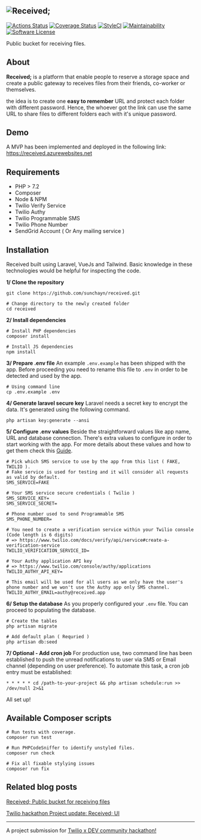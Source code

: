 ![Received;](https://received.blob.core.windows.net/assets/logo-200px.png)
---

[![Actions Status](https://github.com/sunchayn/received/workflows/Received%20CI/badge.svg)](https://github.com/sunchayn/received/actions)
[![Coverage Status](https://coveralls.io/repos/github/sunchayn/received/badge.svg?branch=master)](https://coveralls.io/github/sunchayn/received?branch=master)
[![StyleCI](https://github.styleci.io/repos/253168130/shield?branch=master)](https://github.styleci.io/repos/253168130)
[![Maintainability](https://api.codeclimate.com/v1/badges/357551f94d5e27135e3a/maintainability)](https://codeclimate.com/github/sunchayn/received/maintainability)
[![Software License](https://img.shields.io/badge/license-MIT-brightgreen.svg?style=flat-square)](./LICENSE)

Public bucket for receiving files.

## About

**Received;** is a platform that enable people to reserve a storage space and create a public gateway to receives files from their friends, co-worker or themselves.

the idea is to create one **easy to remember** URL and protect each folder with different password. Hence, the whoever got the link can use the same URL to share files to different folders each with it's unique password.

## Demo
A MVP has been implemented and deployed in the following link:
https://received.azurewebsites.net

## Requirements
- PHP > 7.2
- Composer
- Node & NPM
- Twilio Verify Service
- Twilio Authy
- Twilio Programmable SMS
- Twilio Phone Number
- SendGrid Account ( Or Any mailing service )

## Installation
Received built using Laravel, VueJs and Tailwind. Basic knowledge in these technologies would be helpful for inspecting the code.

**1/ Clone the repository**
```shell script
git clone https://github.com/sunchayn/received.git

# Change directory to the newly created folder
cd received
```

**2/ Install dependencies**
```shell script
# Install PHP dependencies
composer install

# Install JS dependencies
npm install
```

**3/ Prepare .env file**
An example `.env.example` has been shipped with the app. Before proceeding you need to rename this file to `.env` in order to be detected and used by the app.
```shell script
# Using command line
cp .env.example .env
```

**4/ Generate laravel secure key**
Laravel needs a secret key to encrypt the data. It's generated using the following command.
```shell script
php artisan key:generate --ansi
```

**5/ Configure .env values**
Beside the straightforward values like app name, URL and database connection. There's extra values to configure in order to start working with the app. For more details about these values and how to get them check this [Guide](https://github.com/sunchayn/received/blob/master/__guide/SERVICES.md).

```dotenv
# Pick which SMS service to use by the app from this list ( FAKE, TWILIO ).
# Fake service is used for testing and it will consider all requests as valid by default.
SMS_SERVICE=FAKE

# Your SMS service secure credentials ( Twilio )
SMS_SERVICE_KEY=
SMS_SERVICE_SECRET=

# Phone number used to send Programmable SMS
SMS_PHONE_NUMBER=

# You need to create a verification service within your Twilio console (Code length is 6 digits)
# => https://www.twilio.com/docs/verify/api/service#create-a-verification-service
TWILIO_VERIFICATION_SERVICE_ID=

# Your Authy application API key
# => https://www.twilio.com/console/authy/applications
TWILIO_AUTHY_API_KEY=

# This email will be used for all users as we only have the user's phone number and we won't use the Authy app only SMS channel.
TWILIO_AUTHY_EMAIL=authy@received.app
```

**6/ Setup the database**
As you properly configured your `.env` file. You can proceed to populating the database.
```shell script
# Create the tables
php artisan migrate

# Add default plan ( Requried )
php artisan db:seed
```

**7/ Optional - Add cron job**
For production use, two command line has been established to push the unread notifications to user via SMS or Email channel (depending on user preference). To automate this task, a cron job entry must be established:

```
* * * * * cd /path-to-your-project && php artisan schedule:run >> /dev/null 2>&1
```

All set up!

## Available Composer scripts
```
# Run tests with coverage.
composer run test

# Run PHPCodeSniffer to identify unstyled files.
composer run check

# Fix all fixable stylying issues
composer run fix
```

## Related blog posts

[Received; Public bucket for receiving files](https://dev.to/mazentouati/received-public-bucket-for-receiving-files-24kb)

[Twilio hackathon Project update: Received; UI](https://dev.to/mazentouati/twilio-hackathon-project-update-recieved-ui-4kol)

---
A project submission for [Twilio x DEV community hackathon!](https://dev.to/devteam/announcing-the-twilio-hackathon-on-dev-2lh8)
